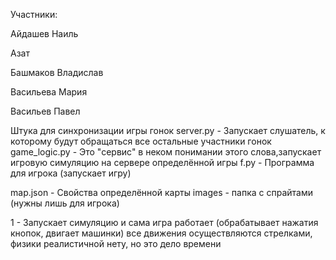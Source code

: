 Участники:

Айдашев Наиль

Азат

Башмаков Владислав

Васильева Мария

Васильев Павел


Штука для синхронизации игры гонок
server.py - Запускает слушатель, к которому будут обращаться все остальные участники гонок
game_logic.py - Это "сервис" в неком понимании этого слова,запускает игровую симуляцию на сервере определённой игры
f.py - Программа для игрока (запускает игру)

map.json - Свойства определённой карты
images - папка с спрайтами (нужны лишь для игрока)

1 - Запускает симуляцию и сама игра работает (обрабатывает нажатия кнопок, двигает машинки)
все движения осуществляются стрелками, физики реалистичной нету, но это дело времени
